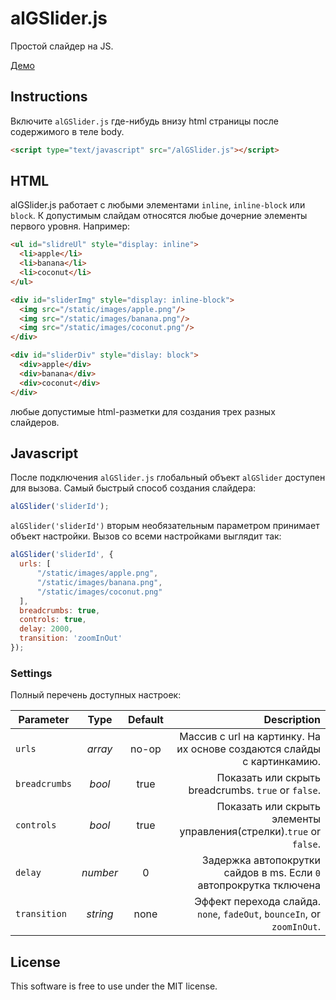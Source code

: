 alGSlider.js
========

Простой слайдер на JS.

[Демо](http://www.bchanx.com/slidr)

## Instructions
Включите `alGSlider.js` где-нибудь внизу html страницы после содержимого в теле body.

```html
<script type="text/javascript" src="/alGSlider.js"></script>
```

## HTML
alGSlider.js работает с любыми элементами `inline`, `inline-block` или `block`.
К допустимым слайдам относятся любые дочерние элементы первого уровня. Например:

```html
<ul id="slidreUl" style="display: inline">
  <li>apple</li>
  <li>banana</li>
  <li>coconut</li>
</ul>

<div id="sliderImg" style="display: inline-block">
  <img src="/static/images/apple.png"/>
  <img src="/static/images/banana.png"/>
  <img src="/static/images/coconut.png"/>
</div>

<div id="sliderDiv" style="dislay: block">
  <div>apple</div>
  <div>banana</div>
  <div>coconut</div>
</div>
```
любые допустимые html-разметки для создания трех разных слайдеров. 

## Javascript
После подключения `alGSlider.js` глобальный объект `alGSlider` доступен для вызова. Самый быстрый способ создания слайдера:

```javascript
alGSlider('sliderId');
```

`alGSlider('sliderId')` вторым необязательным параметром принимает объект настройки. Вызов со всеми настройками выглядит так:

```javascript
alGSlider('sliderId', {
  urls: [
      "/static/images/apple.png",
      "/static/images/banana.png",
      "/static/images/coconut.png"
  ],
  breadcrumbs: true,
  controls: true,
  delay: 2000,
  transition: 'zoomInOut'
});
```

### Settings
Полный перечень доступных настроек:

| Parameter     | Type      | Default    | Description                                                                   |
| ------------- |:---------:|:----------:| -----------------------------------------------------------------------------:|
| `urls`        | _array_   | no-op      | Массив с url на картинку. На их основе создаются слайды с картинкамию.        | 
| `breadcrumbs` | _bool_    | true       | Показать или скрыть breadcrumbs. `true` or `false`.                           |
| `controls`    | _bool_    | true       | Показать или скрыть элементы управления(стрелки).`true` or `false`.           |
| `delay`       | _number_  | 0          | Задержка автопокрутки сайдов в ms. Если `0` автопрокрутка тключена            |
| `transition`  | _string_  | none       | Эффект перехода слайда. `none`, `fadeOut`, `bounceIn`, or `zoomInOut`.        |

## License

This software is free to use under the MIT license.
